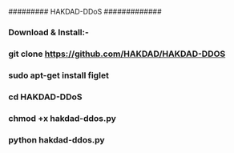 ######### HAKDAD-DDoS #############

### Download & Install:-

### git clone https://github.com/HAKDAD/HAKDAD-DDOS

### sudo apt-get install figlet

### cd HAKDAD-DDoS

### chmod +x hakdad-ddos.py

### python hakdad-ddos.py
